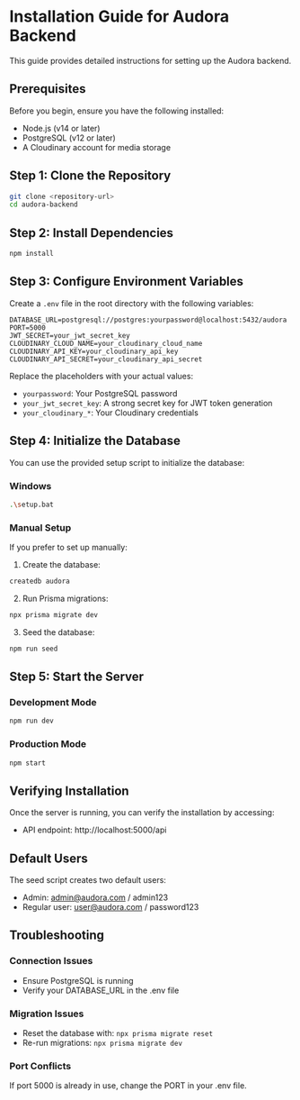 # Installation Guide for Audora Backend

This guide provides detailed instructions for setting up the Audora backend.

## Prerequisites

Before you begin, ensure you have the following installed:
- Node.js (v14 or later)
- PostgreSQL (v12 or later)
- A Cloudinary account for media storage

## Step 1: Clone the Repository

```bash
git clone <repository-url>
cd audora-backend
```

## Step 2: Install Dependencies

```bash
npm install
```

## Step 3: Configure Environment Variables

Create a `.env` file in the root directory with the following variables:

```
DATABASE_URL=postgresql://postgres:yourpassword@localhost:5432/audora
PORT=5000
JWT_SECRET=your_jwt_secret_key
CLOUDINARY_CLOUD_NAME=your_cloudinary_cloud_name
CLOUDINARY_API_KEY=your_cloudinary_api_key
CLOUDINARY_API_SECRET=your_cloudinary_api_secret
```

Replace the placeholders with your actual values:
- `yourpassword`: Your PostgreSQL password
- `your_jwt_secret_key`: A strong secret key for JWT token generation
- `your_cloudinary_*`: Your Cloudinary credentials

## Step 4: Initialize the Database

You can use the provided setup script to initialize the database:

### Windows
```bash
.\setup.bat
```

### Manual Setup
If you prefer to set up manually:

1. Create the database:
```bash
createdb audora
```

2. Run Prisma migrations:
```bash
npx prisma migrate dev
```

3. Seed the database:
```bash
npm run seed
```

## Step 5: Start the Server

### Development Mode
```bash
npm run dev
```

### Production Mode
```bash
npm start
```

## Verifying Installation

Once the server is running, you can verify the installation by accessing:
- API endpoint: http://localhost:5000/api

## Default Users

The seed script creates two default users:
- Admin: admin@audora.com / admin123
- Regular user: user@audora.com / password123

## Troubleshooting

### Connection Issues
- Ensure PostgreSQL is running
- Verify your DATABASE_URL in the .env file

### Migration Issues
- Reset the database with: `npx prisma migrate reset`
- Re-run migrations: `npx prisma migrate dev`

### Port Conflicts
If port 5000 is already in use, change the PORT in your .env file. 